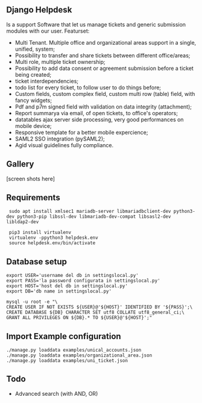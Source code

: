 Django Helpdesk
---------------

Is a support Software that let us manage tickets and generic submission modules with our user.
Featurset:

- Multi Tenant. Multiple office and organizational areas support in a single, unified, system;
- Possibility to transfer and share tickets between different office/areas;
- Multi role, multiple ticket ownership;
- Possibility to add data consent or agreement submission before a ticket being created;
- ticket interdependencies;
- todo list for every ticket, to follow user to do things before;
- Custom fields, custom complex field, custom multi row (table) field, with fancy widgets;
- Pdf and p7m signed field with validation on data integrity (attachment);
- Report summarya via email, of open tickets, to office's operators;
- datatables ajax server side processing, very good performances on mobile device;
- Responsive template for a better mobile expercience;
- SAML2 SSO integration (pySAML2);
- Agid visual guidelines fully compliance.


Gallery
-------

[screen shots here]


Requirements
------------

````
 sudo apt install xmlsec1 mariadb-server libmariadbclient-dev python3-dev python3-pip libssl-dev libmariadb-dev-compat libsasl2-dev libldap2-dev

 pip3 install virtualenv
 virtualenv -ppython3 helpdesk.env
 source helpdesk.env/bin/activate
````

Database setup
--------------

````
export USER='username del db in settingslocal.py'
export PASS='la password configurata in settingslocal.py'
export HOST='host del db in settingslocal.py'
export DB='db name in settingslocal.py'

mysql -u root -e "\
CREATE USER IF NOT EXISTS ${USER}@'${HOST}' IDENTIFIED BY '${PASS}';\
CREATE DATABASE ${DB} CHARACTER SET utf8 COLLATE utf8_general_ci;\
GRANT ALL PRIVILEGES ON ${DB}.* TO ${USER}@'${HOST}';"
````

Import Example configuration
----------------------------

````
./manage.py loaddata examples/unical_accounts.json
./manage.py loaddata examples/organizational_area.json
./manage.py loaddata examples/uni_ticket.json
````


Todo
----

- Advanced search (with AND, OR)
